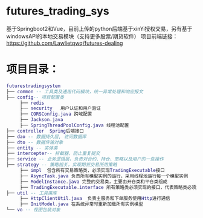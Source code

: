 # futures_trading_sys

基于Springboot2和Vue，目前上传的python后端基于xinYi授权交易，另有基于windowsAPI的本地交易模块（支持更多股票/期货软件）
项目前端链接：https://github.com/Lawlietqwq/futures-dealing

# 项目目录：

```lua
futurestradingsystem
├── common -- 工具类及通用代码模块，统一异常处理和响应报文
├── config-- 项目配置类
     ├── redis
     ├── security   用户认证和用户验证
     ├── CORSConfig.java 跨域配置
     ├── Jackson.java 
     ├── SpringThreadPoolConfig.java 线程池配置
├── controller  Spring后端接口
├── dao -- 数据持久层, 访问数据库
├── dto -- 数据传输对象
├── entity -- 实体类
├── intercepter-- 拦截器，防止重复提交
├── service -- 业务逻辑层，负责对合约、持仓、策略以及用户的一些操作
├── strategy -- 策略相关，实现期货交易所用策略
     ├── impl  包含所有交易策略类，必须实现TradingExecutable接口
     ├── AsyncTask.java 负责所有模型实例的运行，采用线程池运行每一个模型实例
     ├── ModelInstance.java 完整的交易类，主要由开仓类和平仓类组成
     ├── TradingExecutable.interface 所有策略类必须实现的接口，代表策略类必须进行的操作
├── util -- 工具类库
     ├── HttpClientUtil.java  负责主服务和下单服务使用Http进行通信
     ├── InitModel.java 在系统异常时重新加载所有实例模型
└── vo -- 视图包装对象

```